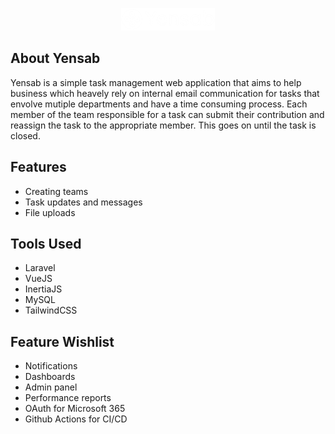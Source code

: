 <p align="center"><a href="https://yensab.com" target="_blank"><img src="public/yensab-logo.png"></a></p>

## About Yensab

Yensab is a simple task management web application that aims to help business which heavely rely on internal email communication for tasks that envolve mutiple departments and have a time consuming process. Each member of the team responsible for a task can submit their contribution and reassign the task to the appropriate member. This goes on until the task is closed.


## Features

- Creating teams
- Task updates and messages
- File uploads


## Tools Used

- Laravel
- VueJS
- InertiaJS
- MySQL
- TailwindCSS


## Feature Wishlist

- Notifications
- Dashboards
- Admin panel
- Performance reports
- OAuth for Microsoft 365
- Github Actions for CI/CD


